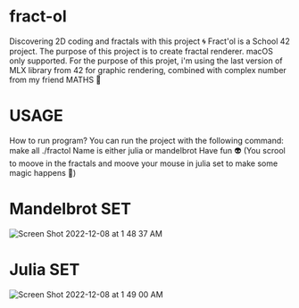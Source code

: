 # fract-ol
Discovering 2D coding and fractals with this project 🌀
Fract'ol is a School 42 project. The purpose of this project is to create fractal renderer.
macOS only supported.
For the purpose of this projet, i'm using the last version of MLX library from 42 for graphic rendering, combined with complex number from my friend MATHS 🧮

# USAGE
How to run program?
You can run the project with the following command:
make all
./fractol <name>
Name is either julia or mandelbrot
Have fun 👽
(You scrool to moove in the fractals and moove your mouse in julia set to make some magic happens 🤯)

# Mandelbrot SET

![Screen Shot 2022-12-08 at 1 48 37 AM](https://user-images.githubusercontent.com/94646532/206329102-ff3fd332-5a17-47b2-af23-184564b61338.png)

# Julia SET

![Screen Shot 2022-12-08 at 1 49 00 AM](https://user-images.githubusercontent.com/94646532/206329106-c928c585-94e4-4e55-b64c-afbfda6ce347.png)
